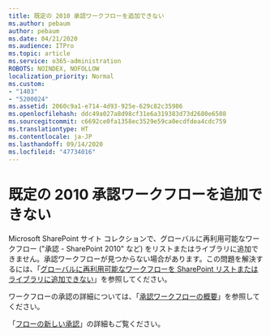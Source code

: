 ```yaml
---
title: 既定の 2010 承認ワークフローを追加できない
ms.author: pebaum
author: pebaum
ms.date: 04/21/2020
ms.audience: ITPro
ms.topic: article
ms.service: o365-administration
ROBOTS: NOINDEX, NOFOLLOW
localization_priority: Normal
ms.custom:
- "1403"
- "5200024"
ms.assetid: 2060c9a1-e714-4d93-925e-629c82c35986
ms.openlocfilehash: ddc49a027a8d98cf31e6a319383d73d2680e6508
ms.sourcegitcommit: c6692ce0fa1358ec3529e59ca0ecdfdea4cdc759
ms.translationtype: HT
ms.contentlocale: ja-JP
ms.lasthandoff: 09/14/2020
ms.locfileid: "47734016"
---
```

# <a name="cant-add-default-2010-approval-workflow"></a>既定の 2010 承認ワークフローを追加できない

Microsoft SharePoint サイト コレクションで、グローバルに再利用可能なワークフロー ("承認 - SharePoint 2010" など) をリストまたはライブラリに追加できません。承認ワークフローが見つからない場合があります。この問題を解決するには、「[グローバルに再利用可能なワークフローを SharePoint リストまたはライブラリに追加できない](https://support.microsoft.com/help/4467263/sharepoint-designer-2013-shows-empty-wfpub-library)」を参照してください。

ワークフローの承認の詳細については、「[承認ワークフローの概要](https://support.office.com/article/All-about-Approval-workflows-078C5A89-821F-44A9-9530-40BB34F9F742)」を参照してください。 
 
「[フローの新しい承認](https://flow.microsoft.com/blog/introducing-modern-approvals)」の詳細もご覧ください。 
  
